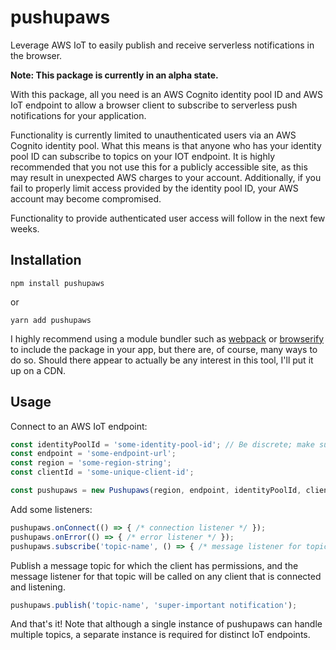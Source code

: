 # pushupaws

Leverage AWS IoT to easily publish and receive serverless notifications in the browser.

__Note: This package is currently in an alpha state.__

With this package, all you need is an AWS Cognito identity pool ID and AWS IoT endpoint to allow a browser client to
subscribe to serverless push notifications for your application.

Functionality is currently limited to unauthenticated users via an AWS Cognito identity pool.  What this means is that
anyone who has your identity pool ID can subscribe to topics on your IOT endpoint.  It is highly recommended that you
not use this for a publicly accessible site, as this may result in unexpected AWS charges to your account.  Additionally,
if you fail to properly limit access provided by the identity pool ID, your AWS account may become compromised.

Functionality to provide authenticated user access will follow in the next few weeks.

## Installation

```$xslt
npm install pushupaws
```

or

```$xslt
yarn add pushupaws
```

I highly recommend using a module bundler such as [webpack](https://webpack.js.org/) or
[browserify](http://browserify.org/) to include the package in your app, but there are, of course,
many ways to do so.  Should there appear to actually be any interest in this tool, I'll put it up
on a CDN.

## Usage

Connect to an AWS IoT endpoint:

```javascript
const identityPoolId = 'some-identity-pool-id'; // Be discrete; make sure the people who can get this are people you trust.
const endpoint = 'some-endpoint-url';
const region = 'some-region-string';
const clientId = 'some-unique-client-id';

const pushupaws = new Pushupaws(region, endpoint, identityPoolId, clientId);
```

Add some listeners:

```javascript
pushupaws.onConnect(() => { /* connection listener */ });
pushupaws.onError(() => { /* error listener */ });
pushupaws.subscribe('topic-name', () => { /* message listener for topic */ });
```

Publish a message topic for which the client has permissions, and the message listener for that topic will be called
on any client that is connected and listening.

```javascript
pushupaws.publish('topic-name', 'super-important notification');
```

And that's it!  Note that although a single instance of pushupaws can handle multiple topics, a separate
instance is required for distinct IoT endpoints.